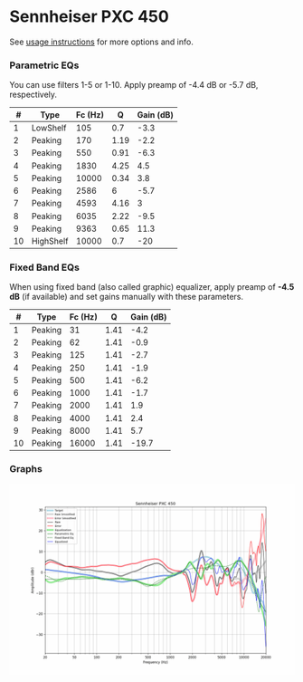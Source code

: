 # Sennheiser PXC 450
See [usage instructions](https://github.com/jaakkopasanen/AutoEq#usage) for more options and info.

### Parametric EQs
You can use filters 1-5 or 1-10. Apply preamp of -4.4 dB or -5.7 dB, respectively.

|   # | Type      |   Fc (Hz) |    Q |   Gain (dB) |
|-----|-----------|-----------|------|-------------|
|   1 | LowShelf  |       105 | 0.7  |        -3.3 |
|   2 | Peaking   |       170 | 1.19 |        -2.2 |
|   3 | Peaking   |       550 | 0.91 |        -6.3 |
|   4 | Peaking   |      1830 | 4.25 |         4.5 |
|   5 | Peaking   |     10000 | 0.34 |         3.8 |
|   6 | Peaking   |      2586 | 6    |        -5.7 |
|   7 | Peaking   |      4593 | 4.16 |         3   |
|   8 | Peaking   |      6035 | 2.22 |        -9.5 |
|   9 | Peaking   |      9363 | 0.65 |        11.3 |
|  10 | HighShelf |     10000 | 0.7  |       -20   |

### Fixed Band EQs
When using fixed band (also called graphic) equalizer, apply preamp of **-4.5 dB** (if available) and set gains manually with these parameters.

|   # | Type    |   Fc (Hz) |    Q |   Gain (dB) |
|-----|---------|-----------|------|-------------|
|   1 | Peaking |        31 | 1.41 |        -4.2 |
|   2 | Peaking |        62 | 1.41 |        -0.9 |
|   3 | Peaking |       125 | 1.41 |        -2.7 |
|   4 | Peaking |       250 | 1.41 |        -1.9 |
|   5 | Peaking |       500 | 1.41 |        -6.2 |
|   6 | Peaking |      1000 | 1.41 |        -1.7 |
|   7 | Peaking |      2000 | 1.41 |         1.9 |
|   8 | Peaking |      4000 | 1.41 |         2.4 |
|   9 | Peaking |      8000 | 1.41 |         5.7 |
|  10 | Peaking |     16000 | 1.41 |       -19.7 |

### Graphs
![](./Sennheiser%20PXC%20450.png)
